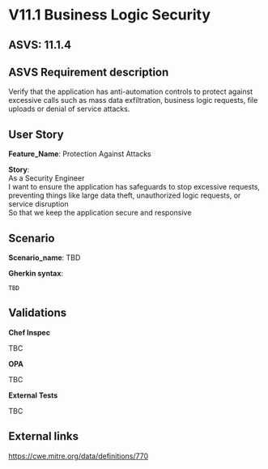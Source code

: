 # V11.1 Business Logic Security

## ASVS: 11.1.4

## ASVS Requirement description

Verify that the application has anti-automation controls to protect against
excessive calls such as mass data exfiltration, business logic requests, file
uploads or denial of service attacks.

## User Story

**Feature_Name**: Protection Against Attacks

**Story**:\
As a Security Engineer\
I want to ensure the application has safeguards to stop excessive requests, 
preventing things like large data theft, unauthorized logic requests, or 
service disruption\
So that we keep the application secure and responsive

## Scenario

**Scenario_name**: TBD

**Gherkin syntax**:

```gherkin
TBD
```

## Validations

**Chef Inspec**

TBC

**OPA**

TBC

**External Tests**

TBC

## External links

<https://cwe.mitre.org/data/definitions/770>
